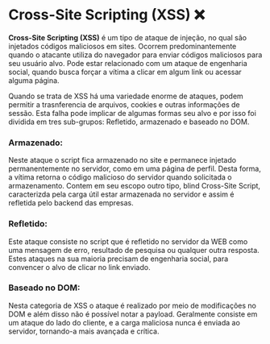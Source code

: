 # Cross-Site Scripting (XSS) ❌

**Cross-Site Scripting (XSS)** é um tipo de ataque de injeção, no qual são injetados códigos maliciosos em sites. Ocorrem predominantemente quando o atacante utiliza do navegador para enviar códigos maliciosos para seu usuário alvo. Pode estar relacionado com um ataque de engenharia social, quando busca forçar a vítima a clicar em algum link ou acessar alguma página.

Quando se trata de XSS há uma variedade enorme de ataques, podem permitir a trasnferencia de arquivos, cookies e outras informações de sessão. Esta falha pode implicar de algumas formas seu alvo e por isso foi dividida em tres sub-grupos: Refletido, armazenado e baseado no DOM.

### Armazenado:
  Neste ataque o script fica armazenado no site e permanece injetado permanentemente no servidor, como em uma página de perfil. Desta forma, a vítima retorna o código    malicioso do servidor quando solicitada o armazenamento. Contem em seu escopo outro tipo, blind Cross-Site Script, caracterizda pela carga útil estar armazenada no servidor e assim é refletida pelo backend das empresas.

### Refletido:
  Este ataque consiste no script que é refletido no servidor da WEB como uma mensagem de erro, resultado de pesquisa ou qualquer outra resposta. Estes ataques na sua maioria precisam de engenharia social, para convencer o alvo de clicar no link enviado.

### Baseado no DOM:
  Nesta categoria de XSS o ataque é realizado por meio de modificações no DOM e além disso não é possível notar a payload. Geralmente consiste em um ataque do lado do cliente, e a carga maliciosa nunca é enviada ao servidor, tornando-a mais avançada e crítica.
